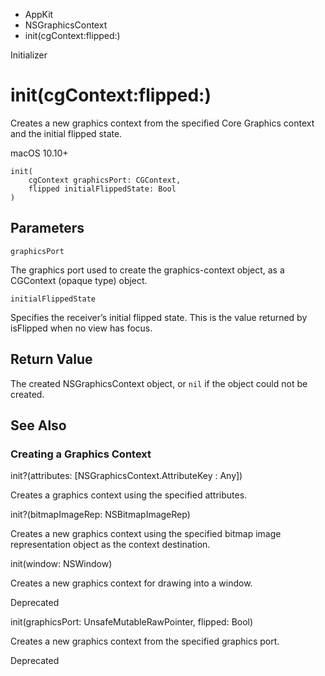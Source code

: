 

- AppKit
- NSGraphicsContext
-  init(cgContext:flipped:) 

Initializer

# init(cgContext:flipped:)

Creates a new graphics context from the specified Core Graphics context and the initial flipped state.

macOS 10.10+

``` source
init(
    cgContext graphicsPort: CGContext,
    flipped initialFlippedState: Bool
)
```

## Parameters 

`graphicsPort`  

The graphics port used to create the graphics-context object, as a CGContext (opaque type) object.

`initialFlippedState`  

Specifies the receiver’s initial flipped state. This is the value returned by isFlipped when no view has focus.

## Return Value

The created NSGraphicsContext object, or `nil` if the object could not be created.

## See Also

### Creating a Graphics Context

init?(attributes: [NSGraphicsContext.AttributeKey : Any])

Creates a graphics context using the specified attributes.

init?(bitmapImageRep: NSBitmapImageRep)

Creates a new graphics context using the specified bitmap image representation object as the context destination.

init(window: NSWindow)

Creates a new graphics context for drawing into a window.

Deprecated

init(graphicsPort: UnsafeMutableRawPointer, flipped: Bool)

Creates a new graphics context from the specified graphics port.

Deprecated

